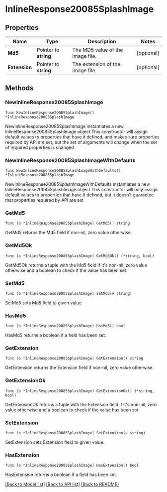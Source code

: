 # InlineResponse20085SplashImage

## Properties

Name | Type | Description | Notes
------------ | ------------- | ------------- | -------------
**Md5** | Pointer to **string** | The MD5 value of the image file. | [optional] 
**Extension** | Pointer to **string** | The extension of the image file. | [optional] 

## Methods

### NewInlineResponse20085SplashImage

`func NewInlineResponse20085SplashImage() *InlineResponse20085SplashImage`

NewInlineResponse20085SplashImage instantiates a new InlineResponse20085SplashImage object
This constructor will assign default values to properties that have it defined,
and makes sure properties required by API are set, but the set of arguments
will change when the set of required properties is changed

### NewInlineResponse20085SplashImageWithDefaults

`func NewInlineResponse20085SplashImageWithDefaults() *InlineResponse20085SplashImage`

NewInlineResponse20085SplashImageWithDefaults instantiates a new InlineResponse20085SplashImage object
This constructor will only assign default values to properties that have it defined,
but it doesn't guarantee that properties required by API are set

### GetMd5

`func (o *InlineResponse20085SplashImage) GetMd5() string`

GetMd5 returns the Md5 field if non-nil, zero value otherwise.

### GetMd5Ok

`func (o *InlineResponse20085SplashImage) GetMd5Ok() (*string, bool)`

GetMd5Ok returns a tuple with the Md5 field if it's non-nil, zero value otherwise
and a boolean to check if the value has been set.

### SetMd5

`func (o *InlineResponse20085SplashImage) SetMd5(v string)`

SetMd5 sets Md5 field to given value.

### HasMd5

`func (o *InlineResponse20085SplashImage) HasMd5() bool`

HasMd5 returns a boolean if a field has been set.

### GetExtension

`func (o *InlineResponse20085SplashImage) GetExtension() string`

GetExtension returns the Extension field if non-nil, zero value otherwise.

### GetExtensionOk

`func (o *InlineResponse20085SplashImage) GetExtensionOk() (*string, bool)`

GetExtensionOk returns a tuple with the Extension field if it's non-nil, zero value otherwise
and a boolean to check if the value has been set.

### SetExtension

`func (o *InlineResponse20085SplashImage) SetExtension(v string)`

SetExtension sets Extension field to given value.

### HasExtension

`func (o *InlineResponse20085SplashImage) HasExtension() bool`

HasExtension returns a boolean if a field has been set.


[[Back to Model list]](../README.md#documentation-for-models) [[Back to API list]](../README.md#documentation-for-api-endpoints) [[Back to README]](../README.md)


